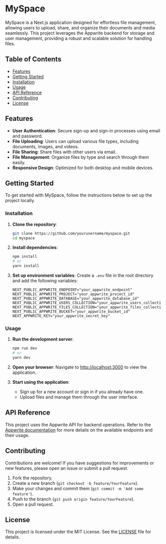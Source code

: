 # MySpace

MySpace is a Next.js application designed for effortless file management, allowing users to upload, share, and organize their documents and media seamlessly. This project leverages the Appwrite backend for storage and user management, providing a robust and scalable solution for handling files.

## Table of Contents

- [Features](#features)
- [Getting Started](#getting-started)
- [Installation](#installation)
- [Usage](#usage)
- [API Reference](#api-reference)
- [Contributing](#contributing)
- [License](#license)

## Features

- **User Authentication**: Secure sign-up and sign-in processes using email and password.
- **File Uploading**: Users can upload various file types, including documents, images, and videos.
- **File Sharing**: Share files with other users via email.
- **File Management**: Organize files by type and search through them easily.
- **Responsive Design**: Optimized for both desktop and mobile devices.

## Getting Started

To get started with MySpace, follow the instructions below to set up the project locally.

### Installation

1. **Clone the repository**:
   ```bash
   git clone https://github.com/yourusername/myspace.git
   cd myspace
   ```

2. **Install dependencies**:
   ```bash
   npm install
   # or
   yarn install
   ```

3. **Set up environment variables**:
   Create a `.env` file in the root directory and add the following variables:
   ```env
   NEXT_PUBLIC_APPWRITE_ENDPOINT="your_appwrite_endpoint"
   NEXT_PUBLIC_APPWRITE_PROJECT="your_appwrite_project_id"
   NEXT_PUBLIC_APPWRITE_DATABASE="your_appwrite_database_id"
   NEXT_PUBLIC_APPWRITE_USERS_COLLECTION="your_appwrite_users_collection_id"
   NEXT_PUBLIC_APPWRITE_FILES_COLLECTION="your_appwrite_files_collection_id"
   NEXT_PUBLIC_APPWRITE_BUCKET="your_appwrite_bucket_id"
   NEXT_APPWRITE_KEY="your_appwrite_secret_key"
   ```

### Usage

1. **Run the development server**:
   ```bash
   npm run dev
   # or
   yarn dev
   ```

2. **Open your browser**:
   Navigate to [http://localhost:3000](http://localhost:3000) to view the application.

3. **Start using the application**:
   - Sign up for a new account or sign in if you already have one.
   - Upload files and manage them through the user interface.

## API Reference

This project uses the Appwrite API for backend operations. Refer to the [Appwrite documentation](https://appwrite.io/docs) for more details on the available endpoints and their usage.

## Contributing

Contributions are welcome! If you have suggestions for improvements or new features, please open an issue or submit a pull request.

1. Fork the repository.
2. Create a new branch (`git checkout -b feature/YourFeature`).
3. Make your changes and commit them (`git commit -m 'Add some feature'`).
4. Push to the branch (`git push origin feature/YourFeature`).
5. Open a pull request.

## License

This project is licensed under the MIT License. See the [LICENSE](LICENSE) file for details.
